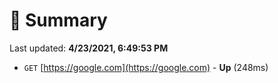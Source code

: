 # 📖 Summary
Last updated: **4/23/2021, 6:49:53 PM**

- `GET` [https://google.com](https://google.com) - **Up** (248ms)
